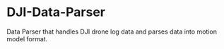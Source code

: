 # DJI-Data-Parser
Data Parser that handles DJI drone log data and parses data into motion model format.
